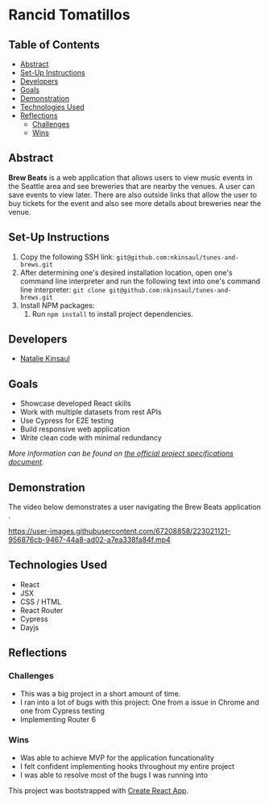 # Rancid Tomatillos

## Table of Contents

  * [Abstract](#abstract)
  * [Set-Up Instructions](#set-up-instructions)
  * [Developers](#developers)
  * [Goals](#goals)
  * [Demonstration](#demonstration)
  * [Technologies Used](#technologies-used)
  * [Reflections](#reflections)
    + [Challenges](#challenges)
    + [Wins](#wins)
  
## Abstract
**Brew Beats** is a web application that allows users to view music events in the Seattle area and see breweries that are nearby the venues. A user can save events to view later.  There are also outside links that allow the user to buy tickets for the event and also see more details about breweries near the venue.

## Set-Up Instructions
1. Copy the following SSH link: `git@github.com:nkinsaul/tunes-and-brews.git`
2. After determining one's desired installation location, open one's command line interpreter and run the following text into one's command line interpreter: `git clone git@github.com:nkinsaul/tunes-and-brews.git`
3. Install NPM packages:
    1. Run `npm install` to install project dependencies.

## Developers
- [Natalie Kinsaul](https://github.com/nkinsaul)

## Goals
- Showcase developed React skills
- Work with multiple datasets from rest APIs
- Use Cypress for E2E testing
- Build responsive web application
- Write clean code with minimal redundancy 

*More information can be found on [the official project specifications document](https://frontend.turing.edu/projects/module-3/showcase.html).*

## Demonstration
The video below demonstrates a user navigating the Brew Beats application . 

https://user-images.githubusercontent.com/67208858/223021121-956876cb-9467-44a8-ad02-a7ea338fa84f.mp4

## Technologies Used
- React
- JSX
- CSS / HTML
- React Router
- Cypress
- Dayjs

## Reflections
### Challenges
- This was a big project in a short amount of time.
- I ran into a lot of bugs with this project:  One from a issue in Chrome and one from Cypress testing
- Implementing Router 6

### Wins
- Was able to achieve MVP for the application funcationality
- I felt confident implementing hooks throughout my entire project
- I was able to resolve most of the bugs I was running into


This project was bootstrapped with [Create React App](https://github.com/facebook/create-react-app).







